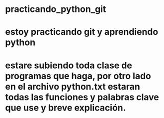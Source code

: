 # practicando_python_git
# estoy practicando git y aprendiendo python
# estare subiendo toda clase de programas que haga, por otro lado en el archivo python.txt estaran todas las funciones y palabras clave que use y breve explicación.
